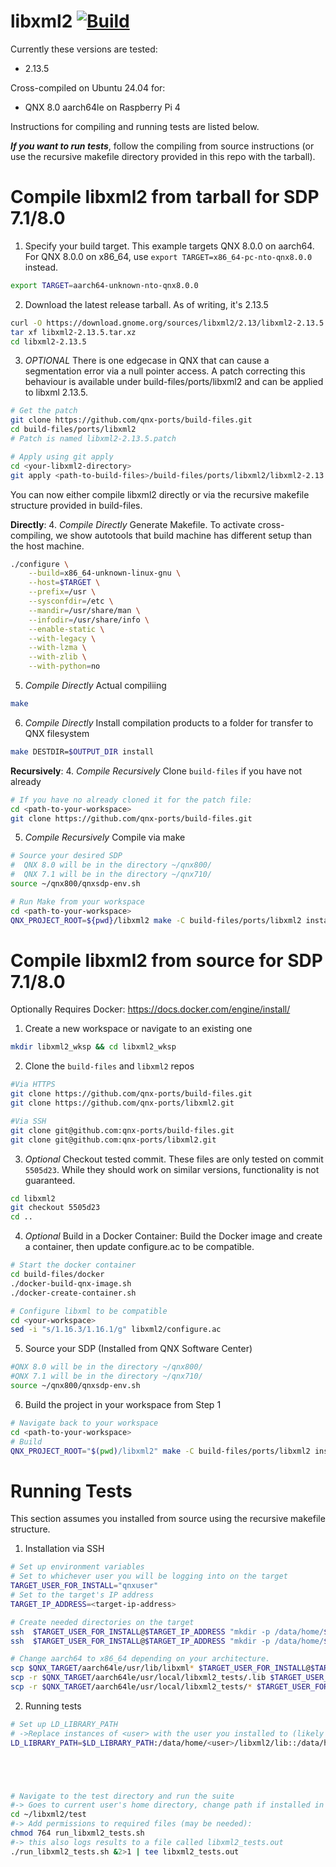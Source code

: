 # libxml2 [![Build](https://github.com/qnx-ports/build-files/actions/workflows/libxml2.yml/badge.svg)](https://github.com/qnx-ports/build-files/actions/workflows/libxml2.yml)

Currently these versions are tested:
+ 2.13.5

Cross-compiled on Ubuntu 24.04 for:
- QNX 8.0 aarch64le on Raspberry Pi 4

Instructions for compiling and running tests are listed below.

*__If you want to run tests__*, follow the compiling from source instructions (or use the recursive makefile directory provided in this repo with the tarball).

# Compile libxml2 from tarball for SDP 7.1/8.0
1. Specify your build target. This example targets QNX 8.0.0 on aarch64. For QNX 8.0.0 on x86_64, use `export TARGET=x86_64-pc-nto-qnx8.0.0` instead.
```bash
export TARGET=aarch64-unknown-nto-qnx8.0.0
```

2. Download the latest release tarball. As of writing, it's 2.13.5
```bash
curl -O https://download.gnome.org/sources/libxml2/2.13/libxml2-2.13.5.tar.xz
tar xf libxml2-2.13.5.tar.xz
cd libxml2-2.13.5
```

3. *OPTIONAL* There is one edgecase in QNX that can cause a segmentation error via a null pointer access. A patch correcting this behaviour is available under build-files/ports/libxml2 and can be applied to libxml 2.13.5.
```bash
# Get the patch
git clone https://github.com/qnx-ports/build-files.git
cd build-files/ports/libxml2 
# Patch is named libxml2-2.13.5.patch

# Apply using git apply
cd <your-libxml2-directory>
git apply <path-to-build-files>/build-files/ports/libxml2/libxml2-2.13.5.patch
```

You can now either compile libxml2 directly or via the recursive makefile structure provided in build-files.

__Directly__:
4. *Compile Directly* Generate Makefile. To activate cross-compiling, we show autotools that build machine has different setup than the host machine.
```bash
./configure \
    --build=x86_64-unknown-linux-gnu \
    --host=$TARGET \
    --prefix=/usr \
    --sysconfdir=/etc \
    --mandir=/usr/share/man \
    --infodir=/usr/share/info \
    --enable-static \
    --with-legacy \
    --with-lzma \
    --with-zlib \
    --with-python=no
```

5. *Compile Directly* Actual compiliing
```bash
make
```

6. *Compile Directly* Install compilation products to a folder for transfer to QNX filesystem
```bash
make DESTDIR=$OUTPUT_DIR install
```

__Recursively__:
4. *Compile Recursively* Clone `build-files` if you have not already
```bash
# If you have no already cloned it for the patch file:
cd <path-to-your-workspace>
git clone https://github.com/qnx-ports/build-files.git
```

5. *Compile Recursively* Compile via make
```bash
# Source your desired SDP
#  QNX 8.0 will be in the directory ~/qnx800/
#  QNX 7.1 will be in the directory ~/qnx710/
source ~/qnx800/qnxsdp-env.sh

# Run Make from your workspace
cd <path-to-your-workspace>
QNX_PROJECT_ROOT=${pwd}/libxml2 make -C build-files/ports/libxml2 install
```

# Compile libxml2 from source for SDP 7.1/8.0 
Optionally Requires Docker: https://docs.docker.com/engine/install/

1. Create a new workspace or navigate to an existing one
```bash
mkdir libxml2_wksp && cd libxml2_wksp
```

2. Clone the `build-files` and `libxml2` repos
```bash
#Via HTTPS
git clone https://github.com/qnx-ports/build-files.git
git clone https://github.com/qnx-ports/libxml2.git

#Via SSH
git clone git@github.com:qnx-ports/build-files.git 
git clone git@github.com:qnx-ports/libxml2.git
```

3. *Optional* Checkout tested commit. These files are only tested on commit `5505d23`. While they should work on similar versions, functionality is not guaranteed.
```bash
cd libxml2
git checkout 5505d23
cd ..
```

4. *Optional* Build in a Docker Container: Build the Docker image and create a container, then update configure.ac to be compatible.
```bash
# Start the docker container
cd build-files/docker
./docker-build-qnx-image.sh
./docker-create-container.sh

# Configure libxml to be compatible
cd <your-workspace>
sed -i "s/1.16.3/1.16.1/g" libxml2/configure.ac
```

5. Source your SDP (Installed from QNX Software Center)
```bash
#QNX 8.0 will be in the directory ~/qnx800/
#QNX 7.1 will be in the directory ~/qnx710/
source ~/qnx800/qnxsdp-env.sh
```

6. Build the project in your workspace from Step 1
```bash
# Navigate back to your workspace
cd <path-to-your-workspace>
# Build
QNX_PROJECT_ROOT="$(pwd)/libxml2" make -C build-files/ports/libxml2 install -j4
```

# Running Tests
This section assumes you installed from source using the recursive makefile structure.
1. Installation via SSH
```bash
# Set up environment variables
# Set to whichever user you will be logging into on the target
TARGET_USER_FOR_INSTALL="qnxuser"
# Set to the target's IP address
TARGET_IP_ADDRESS=<target-ip-address>

# Create needed directories on the target
ssh  $TARGET_USER_FOR_INSTALL@$TARGET_IP_ADDRESS "mkdir -p /data/home/$TARGET_USER_FOR_INSTALL/libxml2/lib"
ssh  $TARGET_USER_FOR_INSTALL@$TARGET_IP_ADDRESS "mkdir -p /data/home/$TARGET_USER_FOR_INSTALL/libxml2/test/.lib"

# Change aarch64 to x86_64 depending on your architecture.
scp $QNX_TARGET/aarch64le/usr/lib/libxml* $TARGET_USER_FOR_INSTALL@$TARGET_IP_ADDRESS:/data/home/$TARGET_USER_FOR_INSTALL/libxml2/lib
scp -r $QNX_TARGET/aarch64le/usr/local/libxml2_tests/.lib $TARGET_USER_FOR_INSTALL@$TARGET_IP_ADDRESS:/data/home/$TARGET_USER_FOR_INSTALL/libxml2/test
scp -r $QNX_TARGET/aarch64le/usr/local/libxml2_tests/* $TARGET_USER_FOR_INSTALL@$TARGET_IP_ADDRESS:/data/home/$TARGET_USER_FOR_INSTALL/libxml2/test
```

2. Running tests
```bash
# Set up LD_LIBRARY_PATH
# ->Replace instances of <user> with the user you installed to (likely qnxuser)
LD_LIBRARY_PATH=$LD_LIBRARY_PATH:/data/home/<user>/libxml2/lib::/data/home/<user>/libxml2/test/.lib





# Navigate to the test directory and run the suite 
#-> Goes to current user's home directory, change path if installed in another user's home
cd ~/libxml2/test
#-> Add permissions to required files (may be needed):
chmod 764 run_libxml2_tests.sh 
#-> this also logs results to a file called libxml2_tests.out
./run_libxml2_tests.sh &2>1 | tee libxml2_tests.out
```